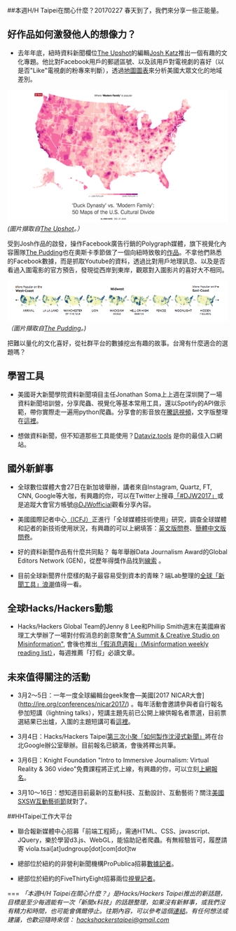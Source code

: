 ##本週H/H Taipei在關心什麼？20170227
春天到了，我們來分享一些正能量。

## 好作品如何激發他人的想像力？

- 去年年底，紐時資料新聞欄位[The Upshot](https://www.nytimes.com/section/upshot)的編輯[Josh Katz](https://twitter.com/jshkatz?lang=en)推出一個有趣的文化專題。他比對Facebook用戶的郵遞區號、以及該用戶對電視劇的喜好（以是否"Like"電視劇的粉專來判斷），透過[地圖圖表](https://www.nytimes.com/interactive/2016/12/26/upshot/duck-dynasty-vs-modern-family-television-maps.html)來分析美國大眾文化的地域差別。 

 ![電視劇的喜好分布](/img/2017/drama-divided.png?raw=true "drama divided.")
 *(圖片擷取自[The Upshot](https://www.nytimes.com/interactive/2016/12/26/upshot/duck-dynasty-vs-modern-family-television-maps.html)。）*
 
 
 受到Josh作品的啟發，操作Facebook廣告行銷的Polygraph媒體，旗下視覺化內容團隊[The Pudding](https://pudding.cool/)也在奧斯卡季節做了一個向紐時致敬的[作品](https://pudding.cool/2017/02/oscars_so_mapped/index.html)。不拿他們熟悉的Facebook數據，而是抓取Youtube的資料，透過比對用戶地理訊息、以及是否看過入圍電影的官方預告，發現從西岸到東岸，觀眾對入圍影片的喜好大不相同。

 ![奧斯卡提名影片的喜好分布](/img/2017/geography-of-nominees.png?raw=true "geography of oscar nominees.")
 *（圖片擷取自[The Pudding](https://pudding.cool/2017/02/oscars_so_mapped/index.html)。)*
 
 
 把難以量化的文化喜好，從社群平台的數據挖出有趣的故事。台灣有什麼適合的選題嗎？

## 學習工具 

- 美國哥大新聞學院資料新聞項目主任Jonathan Soma上上週在深圳開了一場資料新聞培訓營，分享爬蟲、視覺化等基本常用工具，還以Spotify的API做示範，帶你實際走一遍用python爬蟲。分享會的影音放在[騰訊視頻](https://v.qq.com/x/page/d0022ynmll8.html)，文字版整理在[這裡](https://goo.gl/o94AEW)。

- 想做資料新聞，但不知道那些工具能使用？[Dataviz.tools](http://dataviz.tools/) 是你的最佳入口網站。
 
## 國外新鮮事

- 全球數位媒體大會27日在新加坡舉辦，講者來自Instagram, Quartz, FT, CNN, Google等大咖，有興趣的你，可以在Twitter上搜尋[「#DJW2017」](https://twitter.com/hashtag/DJW2017?src=hash)或是追蹤大會官方帳號[@DJWofficial](https://twitter.com/DJWofficial)觀看分享內容。

- 美國國際記者中心[（ICFJ）](http://www.icfj.org/)正進行「全球媒體技術使用」研究，調查全球媒體和記者的新技術使用狀況，有興趣的可以上網填答：[英文版問卷](https://goo.gl/NCveAD)、[簡體中文版問卷](https://goo.gl/PHUPp1)。

- 好的資料新聞作品有什麼共同點？ 每年舉辦Data Journalism Award的Global Editors Network (GEN)，從歷年得獎作品找到[線索](http://datadrivenjournalism.net/news_and_analysis/what_makes_a_winning_data_story?utm_source=API+Need+to+Know+newsletter&utm_campaign=a2deb598b0-EMAIL_CAMPAIGN_2017_02_21&utm_medium=email&utm_term=0_e3bf78af04-a2deb598b0-38065925) 。

- 目前全球新聞界什麼樣的點子最容易受到資本的青睞？端Lab整理的[全球「新聞工具」浪潮](https://www.facebook.com/initiumlab/posts/2238898216336255)值得一看。


## 全球Hacks/Hackers動態

- Hacks/Hackers Global Team的Jenny 8 Lee和Phillip Smith週末在美國麻省理工大學辦了一場對付假消息的創意聚會["A Summit & Creative Studio on Misinformation"](http://www.misinfocon.com/), 會後也推出[「假消息週報」（Misinformation weekly reading list）](https://medium.com/misinfocon/)，每週推薦「打假」必讀文章。


## 未來值得關注的活動

- 3月2～5日：一年一度全球編輯台geek聚會—美國[2017 NICAR大會] (http://ire.org/conferences/nicar2017/) 。每年活動會邀請參與者自行報名參加短講（lightning talks），短講主題先前已公開上線供報名者票選，目前票選結果已出爐，入圍的主題短講可看[這裡](http://lightningtalks.ire.org/)。

- 3月4日：Hacks/Hackers Taipei[第三次小聚「如何製作沈浸式新聞」](http://hackshackers.taipei)將在台北Google辦公室舉辦。目前報名已額滿，會後將釋出共筆。

- 3月6日：Knight Foundation "Intro to Immersive Journalism: Virtual Reality & 360 video"免費課程將正式上線，有興趣的你，可以立刻[上網報名](http://journalismcourses.org/VR36017.html)。

- 3月10～16日：想知道目前最新的互動科技、互動設計、互動藝術？關注[美國SXSW互動藝術節](https://www.sxsw.com/festivals/interactive/)就對了。


##HHTaipei工作大平台 
- 聯合報新媒體中心招募「前端工程師」，需通HTML、CSS、javascript、JQuery，樂於學習d3.js、WebGL，能協助記者爬蟲。有無經驗皆可，履歷請寄 viola.tsai[at]udngroup[dot]com[dot]tw

- 總部位於紐約的非營利新聞機構ProPublica招募[數據記者](https://www.propublica.org/atpropublica/item/propublica-is-hiring-a-data-reporter-for-propublica-illinois)。

- 總部位於紐約的FiveThirtyEight招募兩位[視覺記者](https://jobs.disneycareers.com/job/new-york/visual-journalist-web-developer-ii-fivethirtyeight/391/4002773)。

===
*「本週H/H Taipei在關心什麼？」是Hacks/Hackers Taipei推出的新話題，目標是至少每週能有一次「新聞x科技」的話題整理，如果沒有新鮮事，或我們沒有精力和時間，也可能會偶爾停止。往期內容，可以參考這個[連結](https://github.com/hackshackerstaipei/newsletter)。有任何想法或建議，也歡迎隨時來信： <hackshackerstaipei@gmail.com>*
